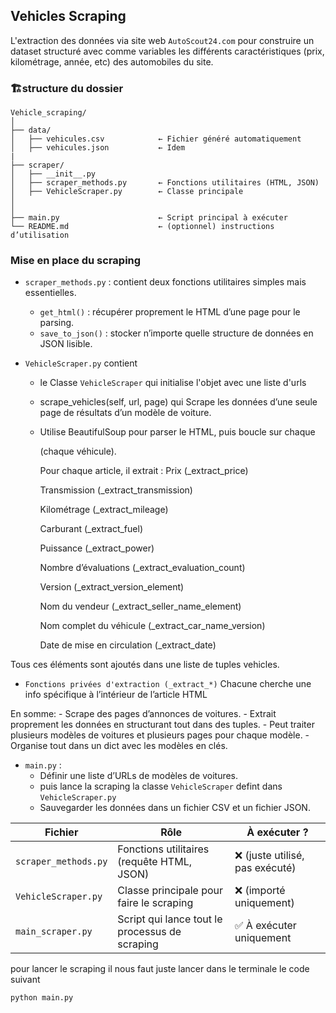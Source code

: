 ## Vehicles Scraping 

L'extraction des données via site web `AutoScout24.com` pour construire un dataset structuré  avec comme variables les différents caractéristiques (prix, kilométrage, année, etc) des automobiles du site.

### 🏗️structure du dossier 
```
Vehicle_scraping/
│
├── data/
│   ├── vehicules.csv            ← Fichier généré automatiquement
│   ├── vehicules.json           ← Idem
|
├── scraper/
│   ├── __init__.py
│   ├── scraper_methods.py       ← Fonctions utilitaires (HTML, JSON)
│   ├── VehicleScraper.py        ← Classe principale
│
│
├── main.py                      ← Script principal à exécuter
└── README.md                    ← (optionnel) instructions d’utilisation
```

### Mise en place du scraping 

- `scraper_methods.py` : contient deux fonctions utilitaires simples mais essentielles.
    - `get_html()` : récupérer proprement le HTML d’une page pour le parsing.
    - `save_to_json()` : stocker n’importe quelle structure de données en JSON lisible.

- `VehicleScraper.py`  contient 
    - le Classe `VehicleScraper` qui initialise l'objet avec une liste d'urls
    - scrape_vehicles(self, url, page) qui Scrape les données d’une seule page de résultats d’un modèle de voiture.
    - Utilise BeautifulSoup pour parser le HTML, puis boucle sur chaque <article> (chaque véhicule).

        Pour chaque article, il extrait :
        Prix (_extract_price)

        Transmission (_extract_transmission)

        Kilométrage (_extract_mileage)

        Carburant (_extract_fuel)

        Puissance (_extract_power)

        Nombre d’évaluations (_extract_evaluation_count)

        Version (_extract_version_element)

        Nom du vendeur (_extract_seller_name_element)

        Nom complet du véhicule (_extract_car_name_version)

        Date de mise en circulation (_extract_date)

Tous ces éléments sont ajoutés dans une liste de tuples vehicles.

- `Fonctions privées d'extraction (_extract_*)`
    Chacune cherche une info spécifique à l’intérieur de l’article HTML 

En somme: 
    - Scrape des pages d’annonces de voitures.
    - Extrait proprement les données en structurant tout dans des tuples.
    - Peut traiter plusieurs modèles de voitures et plusieurs pages pour chaque modèle.
    - Organise tout dans un dict avec les modèles en clés.

- `main.py` :
    - Définir une liste d’URLs de modèles de voitures.
    - puis lance la scraping la classe `VehicleScraper` defint dans `VehicleScraper.py `
    - Sauvegarder les données dans un fichier CSV et un fichier JSON.


| Fichier              | Rôle                                              | À exécuter ?                    |
|----------------------|---------------------------------------------------|---------------------------------|
| `scraper_methods.py` | Fonctions utilitaires (requête HTML, JSON)        | ❌ (juste utilisé, pas exécuté) |
| `VehicleScraper.py`  | Classe principale pour faire le scraping          | ❌ (importé uniquement)         |
| `main_scraper.py`    | Script qui lance tout le processus de scraping    | ✅ À exécuter uniquement         |


pour lancer le scraping il nous faut juste lancer dans le terminale le code suivant 

```bash
python main.py  
```